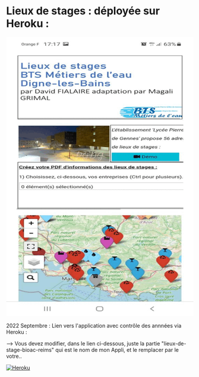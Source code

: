 # Lieux de stages : déployée sur Heroku :
<img src="https://github.com/dfialaire/Lieux_de_stage_Heroku/blob/main/Present_Lieux2stages.gif" width=800 height=750 />

2022 Septembre : Lien vers l'application avec contrôle des annnées via Heroku :

--> Vous devez modifier, dans le lien ci-dessous, juste la partie "lieux-de-stage-bioac-reims" qui est le nom de
mon Appli, et le remplacer par le votre..

[![Heroku](https://heroku-badge.herokuapp.com/?app=heroku-badge)](https://lieux-de-stage-bioac-reims.herokuapp.com/)
